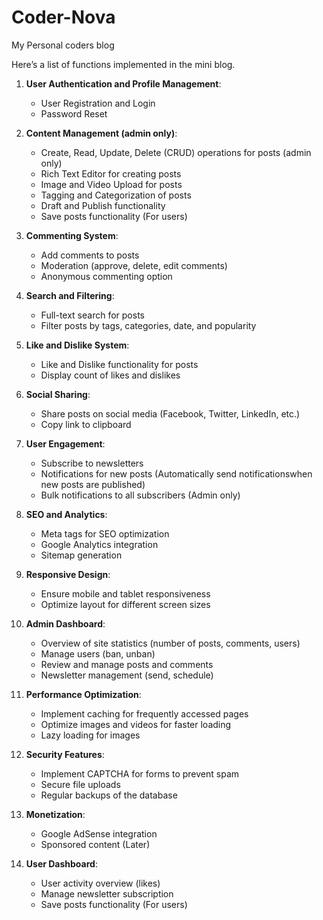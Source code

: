 # Coder-Nova
My Personal coders blog

Here’s a list of functions implemented in the mini blog. 

1. **User Authentication and Profile Management**:
    - User Registration and Login
    - Password Reset

2. **Content Management (admin only)**:
    - Create, Read, Update, Delete (CRUD) operations for posts (admin only)
    - Rich Text Editor for creating posts
    - Image and Video Upload for posts
    - Tagging and Categorization of posts
    - Draft and Publish functionality
    - Save posts functionality (For users)

3. **Commenting System**:
    - Add comments to posts
    - Moderation (approve, delete, edit comments)
    - Anonymous commenting option

4. **Search and Filtering**:
    - Full-text search for posts
    - Filter posts by tags, categories, date, and popularity

5. **Like and Dislike System**:
    - Like and Dislike functionality for posts
    - Display count of likes and dislikes

6. **Social Sharing**:
    - Share posts on social media (Facebook, Twitter, LinkedIn, etc.)
    - Copy link to clipboard

7. **User Engagement**:
    - Subscribe to newsletters
    - Notifications for new posts (Automatically send notificationswhen new posts are published)
    - Bulk notifications to all subscribers (Admin only)

8. **SEO and Analytics**:
    - Meta tags for SEO optimization
    - Google Analytics integration
    - Sitemap generation

9. **Responsive Design**:
    - Ensure mobile and tablet responsiveness
    - Optimize layout for different screen sizes

10. **Admin Dashboard**:
    - Overview of site statistics (number of posts, comments, users)
    - Manage users (ban, unban)
    - Review and manage posts and comments
    - Newsletter management (send, schedule)

11. **Performance Optimization**:
    - Implement caching for frequently accessed pages
    - Optimize images and videos for faster loading
    - Lazy loading for images

12. **Security Features**:
    - Implement CAPTCHA for forms to prevent spam
    - Secure file uploads
    - Regular backups of the database

13. **Monetization**:
    - Google AdSense integration
    - Sponsored content (Later)

14. **User Dashboard**:
    - User activity overview (likes)
    - Manage newsletter subscription
    - Save posts functionality (For users)
